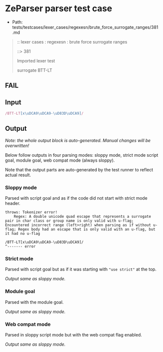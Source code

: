 # ZeParser parser test case

- Path: tests/testcases/lexer_cases/regexesn/brute_force_surrogate_ranges/381.md

> :: lexer cases : regexesn : brute force surrogate ranges
>
> ::> 381
>
> Imported lexer test
>
> surrogate BTT-LT

## FAIL

## Input

`````js
/BTT-LT[x\uDCA9\uDCA9-\uD83D\uDCA9]/
`````

## Output

_Note: the whole output block is auto-generated. Manual changes will be overwritten!_

Below follow outputs in four parsing modes: sloppy mode, strict mode script goal, module goal, web compat mode (always sloppy).

Note that the output parts are auto-generated by the test runner to reflect actual result.

### Sloppy mode

Parsed with script goal and as if the code did not start with strict mode header.

`````
throws: Tokenizer error!
    Regex: A double unicode quad escape that represents a surrogate pair in char class or group name is only valid with u-flag; Encountered incorrect range (left>right) when parsing as if without u-flag; Regex body had an escape that is only valid with an u-flag, but it had no u-flag

/BTT-LT[x\uDCA9\uDCA9-\uD83D\uDCA9]/
^------- error
`````

### Strict mode

Parsed with script goal but as if it was starting with `"use strict"` at the top.

_Output same as sloppy mode._

### Module goal

Parsed with the module goal.

_Output same as sloppy mode._

### Web compat mode

Parsed in sloppy script mode but with the web compat flag enabled.

_Output same as sloppy mode._

